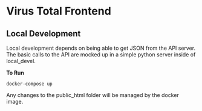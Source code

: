 # Virus Total Frontend

## Local Development

Local development depends on being able to get JSON from the API server. The basic calls to the API are mocked up in a simple python server inside of local_devel. 

__To Run__

```
docker-compose up
```
Any changes to the public_html folder will be managed by the docker image. 
